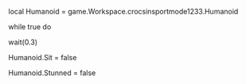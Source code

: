 local Humanoid = game.Workspace.crocsinsportmode1233.Humanoid


while true do

wait(0.3)

Humanoid.Sit = false

Humanoid.Stunned = false

